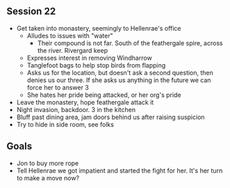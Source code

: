 ## Session 22
* Get taken into monastery, seemingly to Hellenrae's office
  * Alludes to issues with "water"
    * Their compound is not far. South of the feathergale spire, across the river. Rivergard keep
  * Expresses interest in removing Windharrow
  * Tanglefoot bags to help stop birds from flapping
  * Asks us for the location, but doesn't ask a second question, then denies us our three. If she asks us anything in the future we can force her to answer 3
  * She hates her pride being attacked, or her org's pride
* Leave the monastery, hope feathergale attack it
* Night invasion, backdoor. 3 in the kitchen
* Bluff past dining area, jam doors behind us after raising suspicion
* Try to hide in side room, see folks

## Goals
* Jon to buy more rope
* Tell Hellenrae we got impatient and started the fight for her. It's her turn to make a move now?
